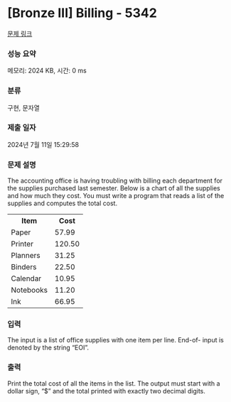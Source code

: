# [Bronze III] Billing - 5342 

[문제 링크](https://www.acmicpc.net/problem/5342) 

### 성능 요약

메모리: 2024 KB, 시간: 0 ms

### 분류

구현, 문자열

### 제출 일자

2024년 7월 11일 15:29:58

### 문제 설명

<p>The accounting office is having troubling with billing each department for the supplies purchased last semester. Below is a chart of all the supplies and how much they cost. You must write a program that reads a list of the supplies and computes the total cost.</p>

<table class="table table-bordered table-center-20">
	<tbody>
		<tr>
			<th>Item</th>
			<th>Cost</th>
		</tr>
		<tr>
			<td>Paper</td>
			<td>57.99</td>
		</tr>
		<tr>
			<td>Printer</td>
			<td>120.50</td>
		</tr>
		<tr>
			<td>Planners</td>
			<td>31.25</td>
		</tr>
		<tr>
			<td>Binders</td>
			<td>22.50</td>
		</tr>
		<tr>
			<td>Calendar</td>
			<td>10.95</td>
		</tr>
		<tr>
			<td>Notebooks</td>
			<td>11.20</td>
		</tr>
		<tr>
			<td>Ink</td>
			<td>66.95</td>
		</tr>
	</tbody>
</table>

### 입력 

 <p>The input is a list of office supplies with one item per line. End-of- input is denoted by the string “EOI”.</p>

### 출력 

 <p>Print the total cost of all the items in the list. The output must start with a dollar sign, “$” and the total printed with exactly two decimal digits.</p>


